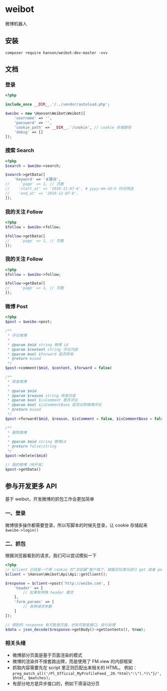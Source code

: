 # weibot

微博机器人

## 安装

`composer require hanson/weibot:dev-master -vvv`

## 文档

### 登录

```php
<?php

include_once __DIR__.'/../vendor/autoload.php';

$weibo = new \Hanson\Weibot\Weibot([
    'username' => '',
    'password' => '',
    'cookie_path' => __DIR__.'/cookie', // cookie 存储路径
    'debug' => []
]);
```

### 搜索 Search

```php
<?php
$search = $weibo->search;

$search->getData([
    'keyword' => '关键词',
//     'page' => 1, // 页数
//    'start_at' => '2019-11-07-6', # yyyy-mm-dd-h 时间筛选
//    'end_at' => '2019-12-07-8',
]);
```

### 我的关注 Follow

```php
<?php
$follow = $weibo->follow;

$follow->getData([
//     'page' => 1, // 页数
]);
```

### 我的关注 Follow

```php
<?php
$follow = $weibo->follow;

$follow->getData([
//     'page' => 1, // 页数
]);
```

### 微博 Post

```php
<?php
$post = $weibo->post;

/**
 * 评论微博
 *
 * @param $mid string 微博 id
 * @param $content string 评论内容
 * @param bool $forward 是否转发
 * @return mixed
 */
$post->comment($mid, $content, $forward = false)

/**
 * 转发微博
 *
 * @param $mid
 * @param $reason string 转发内容
 * @param bool $isComment 是否评论
 * @param bool $isCommentBase 是否对原微博评论
 * @return mixed
 */
$post->forward($mid, $reason, $isComment = false, $isCommentBase = false)

/**
 * 删除微博
 * 
 * @param $mid string 微博id
 * @return false|string
 */
$post->delete($mid)

// 我的微博（待开发）
$post->getData()
```

## 参与开发更多 API

基于 weibot，开发微博的抓包工作会更加简单

### 一、登录

微博很多操作都需要登录，所以写脚本的时候先登录，让 cookie 存储起来 `$weibo->login()`

### 二、抓包

根据浏览器看到的请求，我们可以尝试模拟一下

```php
<?php
// $client 已经是一个带 cookie 的“浏览器”客户端了，根据实际情况进行 get 或者 post
$client = \Hanson\Weibot\Api\Api::getClient();

$response = $client->post('http://weibo.com', [
    'header' => [
        // 如果有特殊 header 需求    
    ],
    'form_params' => [
        // 各种请求参数
    ]
]);

// 得到的 response 有可能是页面，也有可能是接口，自行处理
$data = json_decode($response->getBody()->getContents(), true);
```

### 相关头绪

* 微博部分页面是基于页面渲染的模式
* 微博的渲染并不按套路出牌，而是使用了 FM.view 的内部框架
* 抓取内容需要先在 script 里正则匹配出来相关的 HTML。 例如：`preg_match_all('/Pl_Official_MyProfileFeed__20.*html\":\"(.*)\"}/', $html, $matches);`
* 有部分地方是异步接口的，例如下滑滚动分页